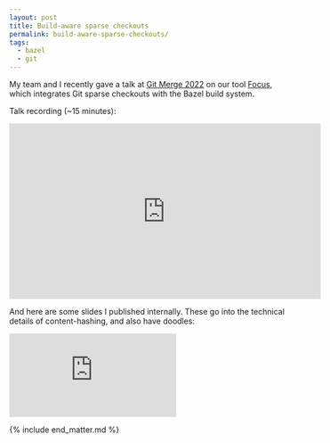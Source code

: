 ```yaml
---
layout: post
title: Build-aware sparse checkouts
permalink: build-aware-sparse-checkouts/
tags:
  - bazel
  - git
---
```


My team and I recently gave a talk at [Git Merge 2022](https://github.blog/2022-06-15-git-merge-2022/) on our tool [Focus](https://github.com/twitter/focus), which integrates Git sparse checkouts with the Bazel build system.

Talk recording (~15 minutes):

<div class="iframe-container">
<iframe width="560" height="315" src="https://www.youtube-nocookie.com/embed/OsIJ99lkSdM" title="YouTube video player" frameborder="0" allow="accelerometer; autoplay; clipboard-write; encrypted-media; gyroscope; picture-in-picture" allowfullscreen></iframe>
</div>

And here are some slides I published internally. These go into the technical details of content-hashing, and also have doodles:

<div class="iframe-container">
<iframe src="https://docs.google.com/presentation/d/e/2PACX-1vTdh_U9FagMX_9rdto9qewcczWwrMnvTzuVkqqQEp0C2U5jG5dqFi6rMoQJlpno0Q/embed?start=false&loop=false&delayms=3000" frameborder="0" allowfullscreen="true" mozallowfullscreen="true" webkitallowfullscreen="true"></iframe>
</div>

{% include end_matter.md %}

